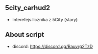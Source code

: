 ## 5city_carhud2
- Interefejs licznika z 5City (stary)
## About script
- discord: https://discord.gg/Bauyrg2TzD
